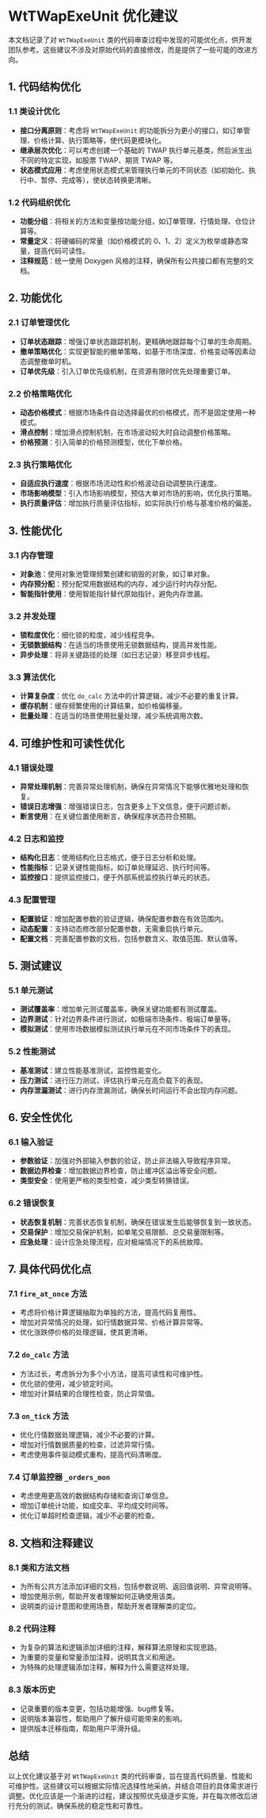 # WtTWapExeUnit 优化建议

本文档记录了对 `WtTWapExeUnit` 类的代码审查过程中发现的可能优化点，供开发团队参考。这些建议不涉及对原始代码的直接修改，而是提供了一些可能的改进方向。

## 1. 代码结构优化

### 1.1 类设计优化
- **接口分离原则**：考虑将 `WtTWapExeUnit` 的功能拆分为更小的接口，如订单管理、价格计算、执行策略等，使代码更模块化。
- **继承层次优化**：可以考虑创建一个基础的 TWAP 执行单元基类，然后派生出不同的特定实现，如股票 TWAP、期货 TWAP 等。
- **状态模式应用**：考虑使用状态模式来管理执行单元的不同状态（如初始化、执行中、暂停、完成等），使状态转换更清晰。

### 1.2 代码组织优化
- **功能分组**：将相关的方法和变量按功能分组，如订单管理、行情处理、仓位计算等。
- **常量定义**：将硬编码的常量（如价格模式的 0、1、2）定义为枚举或静态常量，提高代码可读性。
- **注释规范**：统一使用 Doxygen 风格的注释，确保所有公共接口都有完整的文档。

## 2. 功能优化

### 2.1 订单管理优化
- **订单状态跟踪**：增强订单状态跟踪机制，更精确地跟踪每个订单的生命周期。
- **撤单策略优化**：实现更智能的撤单策略，如基于市场深度、价格变动等因素动态调整撤单时机。
- **订单优先级**：引入订单优先级机制，在资源有限时优先处理重要订单。

### 2.2 价格策略优化
- **动态价格模式**：根据市场条件自动选择最优的价格模式，而不是固定使用一种模式。
- **滑点控制**：增加滑点控制机制，在市场波动较大时自动调整价格策略。
- **价格预测**：引入简单的价格预测模型，优化下单价格。

### 2.3 执行策略优化
- **自适应执行速度**：根据市场流动性和价格波动自动调整执行速度。
- **市场影响模型**：引入市场影响模型，预估大单对市场的影响，优化执行策略。
- **执行质量评估**：增加执行质量评估指标，如实际执行价格与基准价格的偏差。

## 3. 性能优化

### 3.1 内存管理
- **对象池**：使用对象池管理频繁创建和销毁的对象，如订单对象。
- **内存预分配**：预分配常用数据结构的内存，减少运行时内存分配。
- **智能指针使用**：使用智能指针替代原始指针，避免内存泄漏。

### 3.2 并发处理
- **锁粒度优化**：细化锁的粒度，减少线程竞争。
- **无锁数据结构**：在适当的场景使用无锁数据结构，提高并发性能。
- **异步处理**：将非关键路径的处理（如日志记录）移至异步线程。

### 3.3 算法优化
- **计算复杂度**：优化 `do_calc` 方法中的计算逻辑，减少不必要的重复计算。
- **缓存机制**：缓存频繁使用的计算结果，如价格偏移量。
- **批量处理**：在适当的场景使用批量处理，减少系统调用次数。

## 4. 可维护性和可读性优化

### 4.1 错误处理
- **异常处理机制**：完善异常处理机制，确保在异常情况下能够优雅地处理和恢复。
- **错误日志增强**：增强错误日志，包含更多上下文信息，便于问题诊断。
- **断言使用**：在关键位置使用断言，确保程序状态符合预期。

### 4.2 日志和监控
- **结构化日志**：使用结构化日志格式，便于日志分析和处理。
- **性能指标**：记录关键性能指标，如订单处理延迟、执行时间等。
- **监控接口**：提供监控接口，便于外部系统监控执行单元的状态。

### 4.3 配置管理
- **配置验证**：增加配置参数的验证逻辑，确保配置参数在有效范围内。
- **动态配置**：支持动态修改部分配置参数，无需重启执行单元。
- **配置文档**：完善配置参数的文档，包括参数含义、取值范围、默认值等。

## 5. 测试建议

### 5.1 单元测试
- **测试覆盖率**：增加单元测试覆盖率，确保关键功能都有测试覆盖。
- **边界测试**：针对边界条件进行测试，如极端市场条件、极端订单量等。
- **模拟测试**：使用市场数据模拟测试执行单元在不同市场条件下的表现。

### 5.2 性能测试
- **基准测试**：建立性能基准测试，监控性能变化。
- **压力测试**：进行压力测试，评估执行单元在高负载下的表现。
- **内存泄漏测试**：进行内存泄漏测试，确保长时间运行不会出现内存问题。

## 6. 安全性优化

### 6.1 输入验证
- **参数验证**：加强对外部输入参数的验证，防止非法输入导致程序异常。
- **数据边界检查**：增加数据边界检查，防止缓冲区溢出等安全问题。
- **类型安全**：使用更严格的类型检查，减少类型转换错误。

### 6.2 错误恢复
- **状态恢复机制**：完善状态恢复机制，确保在错误发生后能够恢复到一致状态。
- **交易保护**：增加交易保护机制，如单笔交易限额、总交易量限制等。
- **应急处理**：设计应急处理流程，应对极端情况下的系统故障。

## 7. 具体代码优化点

### 7.1 `fire_at_once` 方法
- 考虑将价格计算逻辑抽取为单独的方法，提高代码复用性。
- 增加对异常情况的处理，如行情数据异常、价格计算异常等。
- 优化涨跌停价格的处理逻辑，使其更清晰。

### 7.2 `do_calc` 方法
- 方法过长，考虑拆分为多个小方法，提高可读性和可维护性。
- 优化锁的使用，减少锁定时间。
- 增加对计算结果的合理性检查，防止异常值。

### 7.3 `on_tick` 方法
- 优化行情数据处理逻辑，减少不必要的计算。
- 增加对行情数据质量的检查，过滤异常行情。
- 考虑使用事件驱动模式重构，提高代码清晰度。

### 7.4 订单监控器 `_orders_mon`
- 考虑使用更高效的数据结构存储和查询订单信息。
- 增加订单统计功能，如成交率、平均成交时间等。
- 优化订单超时检查逻辑，减少不必要的检查。

## 8. 文档和注释建议

### 8.1 类和方法文档
- 为所有公共方法添加详细的文档，包括参数说明、返回值说明、异常说明等。
- 增加使用示例，帮助开发者理解如何正确使用该类。
- 说明类的设计意图和使用场景，帮助开发者理解类的定位。

### 8.2 代码注释
- 为复杂的算法和逻辑添加详细的注释，解释算法原理和实现思路。
- 为重要的变量和常量添加注释，说明其含义和用途。
- 为特殊的处理逻辑添加注释，解释为什么需要这样处理。

### 8.3 版本历史
- 记录重要的版本变更，包括功能增强、bug修复等。
- 说明版本兼容性，帮助用户了解升级可能带来的影响。
- 提供版本迁移指南，帮助用户平滑升级。

## 总结

以上优化建议基于对 `WtTWapExeUnit` 类的代码审查，旨在提高代码质量、性能和可维护性。这些建议可以根据实际情况选择性地采纳，并结合项目的具体需求进行调整。优化应该是一个渐进的过程，建议按照优先级逐步实施，并在每次修改后进行充分的测试，确保系统的稳定性和可靠性。
